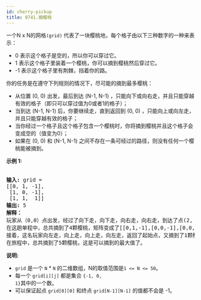 ```yaml
---
id: cherry-pickup
title: 0741.摘樱桃
---
```

一个N x N的网格<code>(grid)</code> 代表了一块樱桃地，每个格子由以下三种数字的一种来表示：


- 0 表示这个格子是空的，所以你可以穿过它。
- 1 表示这个格子里装着一个樱桃，你可以摘到樱桃然后穿过它。
- -1 表示这个格子里有荆棘，挡着你的路。

你的任务是在遵守下列规则的情况下，尽可能的摘到最多樱桃：


- 从位置 (0, 0) 出发，最后到达 (N-1, N-1) ，只能向下或向右走，并且只能穿越有效的格子（即只可以穿过值为0或者1的格子）；
- 当到达 (N-1, N-1) 后，你要继续走，直到返回到 (0, 0) ，只能向上或向左走，并且只能穿越有效的格子；
- 当你经过一个格子且这个格子包含一个樱桃时，你将摘到樱桃并且这个格子会变成空的（值变为0）；
- 如果在 (0, 0) 和 (N-1, N-1) 之间不存在一条可经过的路径，则没有任何一个樱桃能被摘到。

**示例 1:**


<pre><br/><strong>输入:</strong> grid =<br/>[[0, 1, -1],<br/> [1, 0, -1],<br/> [1, 1,  1]]<br/><strong>输出:</strong> 5<br/><strong>解释：</strong> <br/>玩家从（0,0）点出发，经过了向下走，向下走，向右走，向右走，到达了点(2, 2)。<br/>在这趟单程中，总共摘到了4颗樱桃，矩阵变成了[[0,1,-1],[0,0,-1],[0,0,0]]。<br/>接着，这名玩家向左走，向上走，向上走，向左走，返回了起始点，又摘到了1颗樱桃。<br/>在旅程中，总共摘到了5颗樱桃，这是可以摘到的最大值了。<br/></pre>

**说明:**


- <code>grid</code> 是一个 <code>N</code> * <code>N</code> 的二维数组，N的取值范围是<code>1 &lt;= N &lt;= 50</code>。
- 每一个 <code>grid[i][j]</code> 都是集合 <code>{-1, 0, 1}</code>其中的一个数。
- 可以保证起点 <code>grid[0][0]</code> 和终点 <code>grid[N-1][N-1]</code> 的值都不会是 -1。
